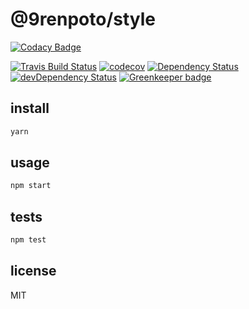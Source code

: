 # @9renpoto/style

[![Codacy Badge](https://api.codacy.com/project/badge/Grade/b2991eb86d7341478596c9a694d1dcfe)](https://www.codacy.com/app/9renpoto/style?utm_source=github.com&utm_medium=referral&utm_content=9renpoto/style&utm_campaign=badger)

[![Travis Build Status][travis-image]][travis-url] [![codecov][codecov-image]][codecov-url] [![Dependency Status][gemnasium-image]][gemnasium-url] [![devDependency Status][dev-david-dm-image]][dev-david-dm-url] [![Greenkeeper badge][greenkeeper-image]](https://greenkeeper.io/)

## install

```sh
yarn
```

## usage

```sh
npm start
```

## tests

```sh
npm test
```

## license

MIT

[greenkeeper-image]:https://badges.greenkeeper.io/9renpoto/style.svg
[gemnasium-image]: https://gemnasium.com/badges/github.com/9renpoto/style.svg
[gemnasium-url]: https://gemnasium.com/github.com/9renpoto/style
[dev-david-dm-image]: https://david-dm.org/9renpoto/style/dev-status.svg
[dev-david-dm-url]: https://david-dm.org/9renpoto/style?type=dev
[travis-image]: https://travis-ci.org/9renpoto/style.svg?branch=master
[travis-url]: https://travis-ci.org/9renpoto/style
[codecov-image]: https://codecov.io/gh/9renpoto/style/branch/master/graph/badge.svg
[codecov-url]: https://codecov.io/gh/9renpoto/style
